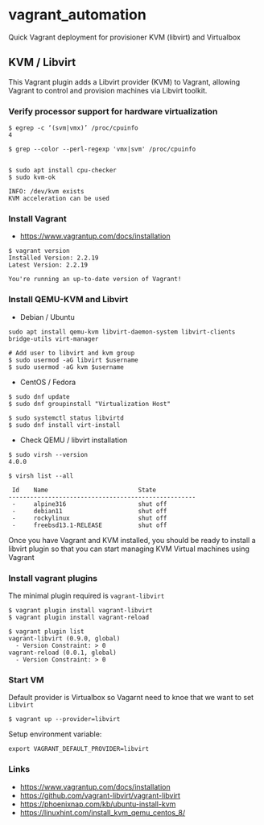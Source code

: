 # vagrant_automation

Quick Vagrant deployment for provisioner KVM (libvirt) and Virtualbox

## KVM / Libvirt
This Vagrant plugin adds a Libvirt provider (KVM) to Vagrant, allowing Vagrant to control and provision machines via Libvirt toolkit.


### Verify processor support for hardware virtualization
```
$ egrep -c ‘(svm|vmx)’ /proc/cpuinfo
4

$ grep --color --perl-regexp 'vmx|svm' /proc/cpuinfo


$ sudo apt install cpu-checker
$ sudo kvm-ok

INFO: /dev/kvm exists
KVM acceleration can be used

```

### Install Vagrant
* https://www.vagrantup.com/docs/installation

```
$ vagrant version
Installed Version: 2.2.19                                             
Latest Version: 2.2.19
                      
You're running an up-to-date version of Vagrant!

```

### Install QEMU-KVM and Libvirt
* Debian / Ubuntu
```
sudo apt install qemu-kvm libvirt-daemon-system libvirt-clients bridge-utils virt-manager

# Add user to libvirt and kvm group
$ sudo usermod -aG libvirt $username
$ sudo usermod -aG kvm $username
```

* CentOS / Fedora
```
$ sudo dnf update 
$ sudo dnf groupinstall "Virtualization Host"

$ sudo systemctl status libvirtd
$ sudo dnf install virt-install
```

* Check QEMU / libvirt installation

```
$ sudo virsh --version
4.0.0                                                      

$ virsh list --all                                                                             
 
 Id    Name                         State 
----------------------------------------------------                 
 -     alpine316                    shut off
 -     debian11                     shut off
 -     rockylinux                   shut off
 -     freebsd13.1-RELEASE          shut off
```

Once you have Vagrant and KVM installed, you should be ready to install a libvirt plugin so that you can start managing KVM Virtual machines using Vagrant

### Install vagrant plugins
The minimal plugin required is `vagrant-libvirt`
```
$ vagrant plugin install vagrant-libvirt
$ vagrant plugin install vagrant-reload

$ vagrant plugin list
vagrant-libvirt (0.9.0, global)                                
  - Version Constraint: > 0
vagrant-reload (0.0.1, global)                                                                                    
  - Version Constraint: > 0                                   
```

### Start VM

Default provider is Virtualbox so Vagarnt need to knoe that we want to set `Libvirt` 

```shell
$ vagrant up --provider=libvirt
```

Setup environment variable:
```shell
export VAGRANT_DEFAULT_PROVIDER=libvirt
```

### Links
* https://www.vagrantup.com/docs/installation
* https://github.com/vagrant-libvirt/vagrant-libvirt
* https://phoenixnap.com/kb/ubuntu-install-kvm
* https://linuxhint.com/install_kvm_qemu_centos_8/

